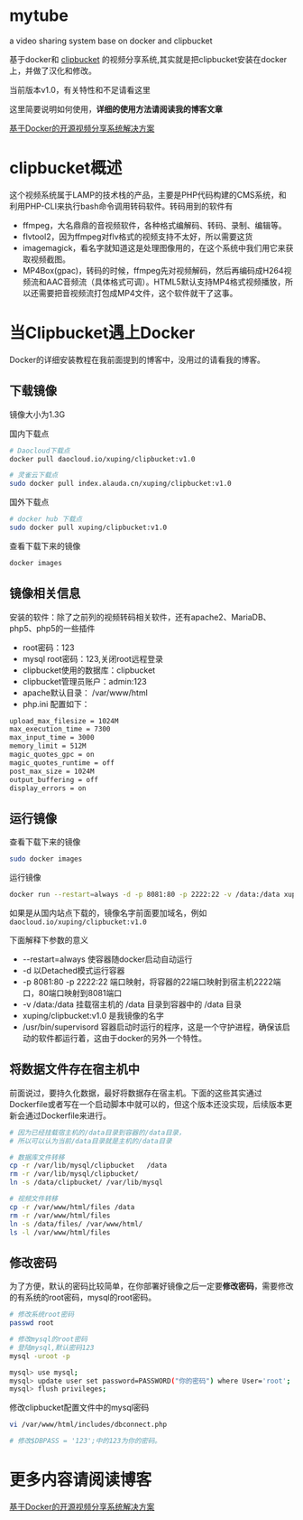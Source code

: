 # mytube
a video sharing system base on docker and clipbucket

基于docker和 [clipbucket](http://clip-bucket.com/) 的视频分享系统,其实就是把clipbucket安装在docker上，并做了汉化和修改。

当前版本v1.0，有关特性和不足请看这里[]()

这里简要说明如何使用，**详细的使用方法请阅读我的博客文章**

[基于Docker的开源视频分享系统解决方案](http://blog.xvping.cn/2016/04/24/a-solution-of-open-source-video-sharing-system-based-on-docker/)

# clipbucket概述

这个视频系统属于LAMP的技术栈的产品，主要是PHP代码构建的CMS系统，和利用PHP-CLI来执行bash命令调用转码软件。转码用到的软件有

* ffmpeg，大名鼎鼎的音视频软件，各种格式编解码、转码、录制、编辑等。
* flvtool2，因为ffmpeg对flv格式的视频支持不太好，所以需要这货
* imagemagick，看名字就知道这是处理图像用的，在这个系统中我们用它来获取视频截图。
* MP4Box(gpac)，转码的时候，ffmpeg先对视频解码，然后再编码成H264视频流和AAC音频流（具体格式可调）。HTML5默认支持MP4格式视频播放，所以还需要把音视频流打包成MP4文件，这个软件就干了这事。

# 当Clipbucket遇上Docker

Docker的详细安装教程在我前面提到的博客中，没用过的请看我的博客。

## 下载镜像
镜像大小为1.3G

国内下载点

```bash
# Daocloud下载点
docker pull daocloud.io/xuping/clipbucket:v1.0

# 灵雀云下载点
sudo docker pull index.alauda.cn/xuping/clipbucket:v1.0
```
国外下载点

```bash
# docker hub 下载点
sudo docker pull xuping/clipbucket:v1.0

```
查看下载下来的镜像

```bash
docker images
```

## 镜像相关信息

安装的软件：除了之前列的视频转码相关软件，还有apache2、MariaDB、php5、php5的一些插件

* root密码：123
* mysql root密码：123,关闭root远程登录
* clipbucket使用的数据库：clipbucket
* clipbucket管理员账户：admin:123
* apache默认目录： /var/www/html
* php.ini 配置如下：

```bash
upload_max_filesize = 1024M
max_execution_time = 7300
max_input_time = 3000
memory_limit = 512M
magic_quotes_gpc = on
magic_quotes_runtime = off
post_max_size = 1024M
output_buffering = off
display_errors = on
```
## 运行镜像

查看下载下来的镜像

```bash
sudo docker images
```
运行镜像

```bash
docker run --restart=always -d -p 8081:80 -p 2222:22 -v /data:/data xuping/clipbucket:v1.0  /usr/bin/supervisord 
```
如果是从国内站点下载的，镜像名字前面要加域名，例如```daocloud.io/xuping/clipbucket:v1.0```

下面解释下参数的意义

* --restart=always 使容器随docker启动自动运行
* -d 以Detached模式运行容器
* -p 8081:80 -p 2222:22 端口映射，将容器的22端口映射到宿主机2222端口，80端口映射到8081端口
* -v /data:/data 挂载宿主机的 /data 目录到容器中的 /data 目录
* xuping/clipbucket:v1.0 是我镜像的名字
* /usr/bin/supervisord 容器启动时运行的程序，这是一个守护进程，确保该启动的软件都运行着，这由于docker的另外一个特性。

## 将数据文件存在宿主机中

前面说过，要持久化数据，最好将数据存在宿主机。下面的这些其实通过Dockerfile或者写在一个启动脚本中就可以的，但这个版本还没实现，后续版本更新会通过Dockerfile来进行。

```bash
# 因为已经挂载宿主机的/data目录到容器的/data目录，
# 所以可以认为当前/data目录就是主机的/data目录

# 数据库文件转移
cp -r /var/lib/mysql/clipbucket   /data
rm -r /var/lib/mysql/clipbucket/
ln -s /data/clipbucket/ /var/lib/mysql

# 视频文件转移
cp -r /var/www/html/files /data
rm -r /var/www/html/files
ln -s /data/files/ /var/www/html/
ls -l /var/www/html/files
```
## 修改密码

为了方便，默认的密码比较简单，在你部署好镜像之后一定要**修改密码**，需要修改的有系统的root密码，mysql的root密码。

```bash
# 修改系统root密码
passwd root

# 修改mysql的root密码
# 登陆mysql,默认密码123
mysql -uroot -p

mysql> use mysql;
mysql> update user set password=PASSWORD("你的密码") where User='root';
mysql> flush privileges;

```
修改clipbucket配置文件中的mysql密码

```bash
vi /var/www/html/includes/dbconnect.php

# 修改$DBPASS = '123';中的123为你的密码。
```

# 更多内容请阅读博客
[基于Docker的开源视频分享系统解决方案](http://blog.xvping.cn/2016/04/24/a-solution-of-open-source-video-sharing-system-based-on-docker/)